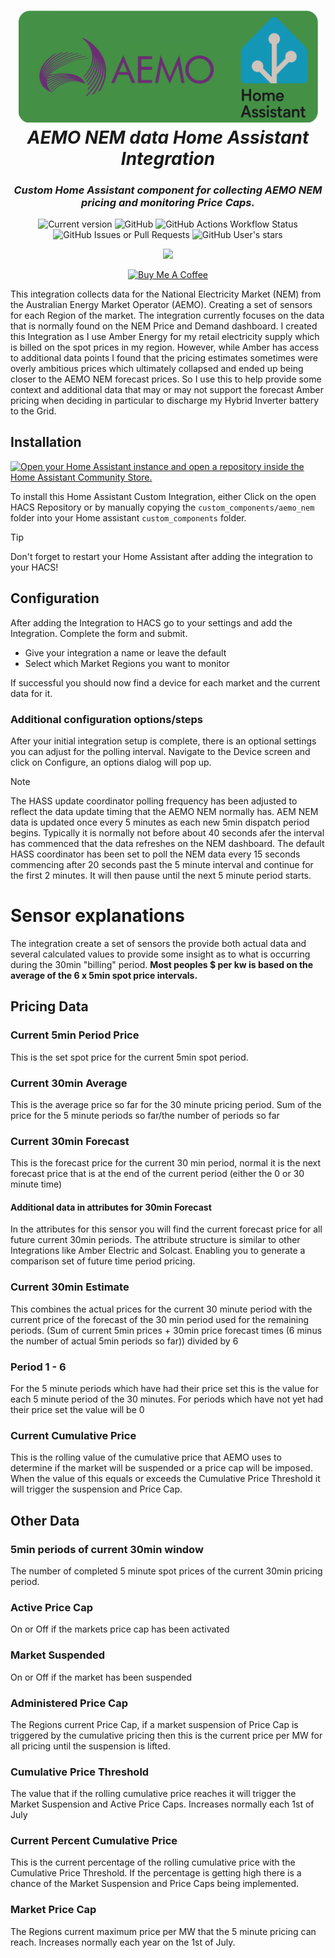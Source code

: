<h1 align="center">
  <a href="https://aemo.com.au/"><img src="https://raw.githubusercontent.com/cabberley/ha_aemonemdata/main/ha_aemonem_logo.png" width="480"></a>
  <br>
  <i>AEMO NEM data Home Assistant Integration</i>
  <br>
  <h3 align="center">
    <i> Custom Home Assistant component for collecting AEMO NEM pricing and monitoring Price Caps. </i>
    <br>
  </h3>
</h1>

<p align="center">
  <img src="https://img.shields.io/github/v/release/cabberley/HA_aemonemdata?display_name=tag&include_prereleases&sort=semver" alt="Current version">
  <img alt="GitHub" src="https://img.shields.io/github/license/cabberley/HA_aemonemdata"> <img alt="GitHub Actions Workflow Status" src="https://img.shields.io/github/actions/workflow/status/cabberley/ha_aemonemdata/main.yml">
  <img alt="GitHub Issues or Pull Requests" src="https://img.shields.io/github/issues/cabberley/ha_aemonemdata"> <img alt="GitHub User's stars" src="https://img.shields.io/github/stars/cabberley">

</p>
<p align="center">
    <a href="https://github.com/hacs/integration"><img src="https://img.shields.io/badge/HACS-Custom-41BDF5.svg"></a>
</p>
<p align="center">
  <a href="https://www.buymeacoffee.com/cabberley" target="_blank"><img src="https://cdn.buymeacoffee.com/buttons/v2/default-blue.png" alt="Buy Me A Coffee" style="height: 60px !important;width: 217px !important;" ></a>
</p>

This integration collects data for the National Electricity Market (NEM) from the Australian Energy Market Operator (AEMO). Creating a set of sensors for each Region of the market. The integration currently focuses on the data that is normally found on the NEM Price and Demand dashboard.
I created this Integration as I use Amber Energy for my retail electricity supply which is billed on the spot prices in my region. However, while Amber has access to additional data points I found that the pricing estimates sometimes were overly ambitious prices which ultimately collapsed and ended up being closer to the AEMO NEM forecast prices. So I use this to help provide some context and additional data that may or may not support the forecast Amber pricing when deciding in particular to discharge my Hybrid Inverter battery to the Grid.

## Installation

[![Open your Home Assistant instance and open a repository inside the Home Assistant Community Store.](https://my.home-assistant.io/badges/hacs_repository.svg)](https://my.home-assistant.io/redirect/hacs_repository/?owner=cabberley&repository=HA_AemoNemData&category=integration)

To install this Home Assistant Custom Integration, either Click on the open HACS Repository or by manually copying the `custom_components/aemo_nem` folder into your Home assistant `custom_components` folder.

> [!TIP]
> Don't forget to restart your Home Assistant after adding the integration to your HACS!

## Configuration

After adding the Integration to HACS go to your settings and add the Integration.
Complete the form and submit.

- Give your integration a name or leave the default
- Select which Market Regions you want to monitor

If successful you should now find a device for each market and the current data for it.

### Additional configuration options/steps

After your initial integration setup is complete, there is an optional settings you can adjust for the polling interval. Navigate to the Device screen and click on Configure, an options dialog will pop up.

> [!NOTE]
> The HASS update coordinator polling frequency has been adjusted to reflect the data update timing that the AEMO NEM normally has. AEM NEM data is updated once every 5 minutes as each new 5min dispatch period begins. Typically it is normally not before about 40 seconds afer the interval has commenced that the data refreshes on the NEM dashboard. The default HASS coordinator has been set to poll the NEM data every 15 seconds commencing after 20 seconds past the 5 minute interval and continue for the first 2 minutes. It will then pause until the next 5 minute period starts.

# Sensor explanations

The integration create a set of sensors the provide both actual data and several calculated values to provide some insight as to what is occurring during the 30min "billing" period. 
**Most peoples $ per kw is based on the average of the 6 x 5min spot price intervals.**

## Pricing Data

### Current 5min Period Price

This is the set spot price for the current 5min spot period.

### Current 30min Average

This is the average price so far for the 30 minute pricing period. 
Sum of the price for the 5 minute periods so far/the number of periods so far

### Current 30min Forecast

This is the forecast price for the current 30 min period, normal it is the next forecast price that is at the end of the current period (either the 0 or 30 minute time)

#### Additional data in attributes for 30min Forecast

In the attributes for this sensor you will find the current forecast price for all future current 30min periods.
The attribute structure is similar to other Integrations like Amber Electric and Solcast. Enabling you to generate a comparison set of future time period pricing.

### Current 30min Estimate

This combines the actual prices for the current 30 minute period with the current price of the forecast of the 30 min period used for the remaining periods.
(Sum of current 5min prices + 30min price forecast times (6 minus the number of actual 5min periods so far)) divided by 6

### Period 1 - 6

For the 5 minute periods which have had their price set this is the value for each 5 minute period of the 30 minutes. For periods which have not yet had their price set the value will be 0

### Current Cumulative Price

This is the rolling value of the cumulative price that AEMO uses to determine if the market will be suspended or a price cap will be imposed. When the value of this equals or exceeds the Cumulative Price Threshold it will trigger the suspension and Price Cap.

## Other Data

### 5min periods of current 30min window

The number of completed 5 minute spot prices of the current 30min pricing period.

### Active Price Cap

On or Off if the markets price cap has been activated

### Market Suspended

On or Off if the market has been suspended

### Administered Price Cap

The Regions current Price Cap, if a market suspension of Price Cap is triggered by the cumulative pricing then this is the current price per MW for all pricing until the suspension is lifted.

### Cumulative Price Threshold

The value that if the rolling cumulative price reaches it will trigger the Market Suspension and Active Price Caps. Increases normally each 1st of July

### Current Percent Cumulative Price

This is the current percentage of the rolling cumulative price with the Cumulative Price Threshold. If the percentage is getting high there is a chance of the Market Suspension and Price Caps being implemented.

### Market Price Cap

The Regions current maximum price per MW that the 5 minute pricing can reach. Increases normally each year on the 1st of July.
